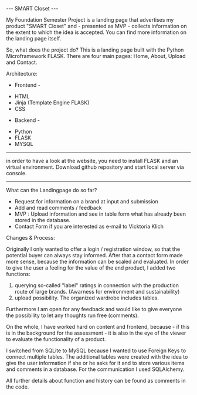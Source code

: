 --- SMART Closet ---

My Foundation Semester Project is a landing page that advertises my product "SMART Closet" and - presented as MVP - collects information on the extent to which the idea is accepted. You can find more information on the landing page itself.

So, what does the project do?
This is a landing page built with the Python Microframework FLASK. There are four main pages: Home, About, Upload and Contact.

Architecture:
- Frontend -
* HTML
* Jinja (Template Engine FLASK)
* CSS

- Backend -
* Python
* FLASK
* MYSQL
____

in order to have a look at the website, you need to install FLASK and an virtual environment.
Download github repository and start local server via console.
____

What can the Landingpage do so far?
- Request for information on a brand at input and submission
- Add and read comments / feedback
- MVP : Upload information and see in table form what has already been stored in the database.
- Contact Form if you are interested as e-mail to Vicktoria Klich


Changes & Process:

Originally I only wanted to offer a login / registration window, so that the potential buyer can always stay informed. After that a contact form made more sense, because the information can be scaled and evaluated. 
In order to give the user a feeling for the value of the end product, I added two functions:
1. querying so-called "label" ratings in connection with the production route of large brands. (Awarness for environment and sustainability)
2. upload possibility. The organized wardrobe includes tables. 

Furthermore I am open for any feedback and would like to give everyone the possibility to let any thoughts run free (comments).

On the whole, I have worked hard on content and frontend, because - if this is in the background for the assessment - it is also in the eye of the viewer to evaluate the functionality of a product.

I switched from SQLite to MySQL because I wanted to use Foreign Keys to connect multiple tables. The additional tables were created with the idea to give the user information if she or he asks for it and to store various items and comments in a database. For the communication I used SQLAlchemy. 

All further details about function and history can be found as comments in the code.
